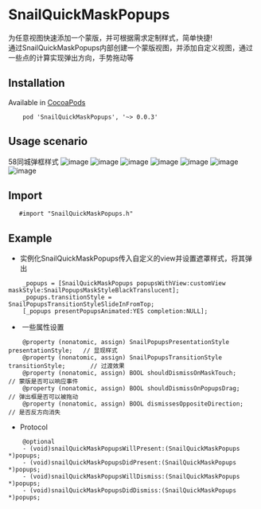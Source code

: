 # SnailQuickMaskPopups 
  
 为任意视图快速添加一个蒙版，并可根据需求定制样式，简单快捷!  
 通过SnailQuickMaskPopups内部创建一个蒙版视图，并添加自定义视图，通过一些点的计算实现弹出方向，手势拖动等

## Installation
Available in [CocoaPods](https://cocoapods.org "CocoaPods" )
    
        pod 'SnailQuickMaskPopups', '~> 0.0.3'
    
## Usage scenario 
58同城弹框样式 
    ![image](https://github.com/snail-z/SnailQuickMaskPopups/blob/master/sample/city_.gif)
![image](https://github.com/snail-z/SnailQuickMaskPopups/blob/master/sample/wechat_.gif)
![image](https://github.com/snail-z/SnailQuickMaskPopups/blob/master/sample/slogan_.gif)
![image](https://github.com/snail-z/SnailQuickMaskPopups/blob/master/sample/qzone_.gif)
![image](https://github.com/snail-z/SnailQuickMaskPopups/blob/master/sample/shared_.gif)
![image](https://github.com/snail-z/SnailQuickMaskPopups/blob/master/sample/sidebar_.gif)
![image](https://github.com/snail-z/SnailQuickMaskPopups/blob/master/sample/full_.gif)


## Import
 ``` objc
    #import "SnailQuickMaskPopups.h"
 ```
 
## Example
 *  实例化SnailQuickMaskPopups传入自定义的view并设置遮罩样式，将其弹出
``` objc
    _popups = [SnailQuickMaskPopups popupsWithView:customView maskStyle:SnailPopupsMaskStyleBlackTranslucent];
    _popups.transitionStyle = SnailPopupsTransitionStyleSlideInFromTop;
    [_popups presentPopupsAnimated:YES completion:NULL];
 ```
 *  一些属性设置
``` objc
    @property (nonatomic, assign) SnailPopupsPresentationStyle presentationStyle;   // 显现样式
    @property (nonatomic, assign) SnailPopupsTransitionStyle transitionStyle;       // 过渡效果
    @property (nonatomic, assign) BOOL shouldDismissOnMaskTouch;                    // 蒙版是否可以响应事件
    @property (nonatomic, assign) BOOL shouldDismissOnPopupsDrag;                   // 弹出框是否可以被拖动
    @property (nonatomic, assign) BOOL dismissesOppositeDirection;                  // 是否反方向消失
 ```
 *  Protocol
``` objc
    @optional
    - (void)snailQuickMaskPopupsWillPresent:(SnailQuickMaskPopups *)popups;
    - (void)snailQuickMaskPopupsDidPresent:(SnailQuickMaskPopups *)popups;
    - (void)snailQuickMaskPopupsWillDismiss:(SnailQuickMaskPopups *)popups;
    - (void)snailQuickMaskPopupsDidDismiss:(SnailQuickMaskPopups *)popups;
 ```
 
